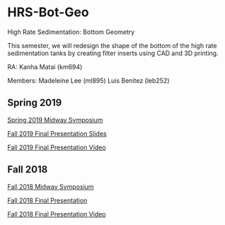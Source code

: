 # HRS-Bot-Geo
High Rate Sedimentation: Bottom Geometry

This semester, we will redesign the shape of the bottom of the high rate sedimentation tanks by creating filter inserts using CAD and 3D printing. 

RA: Kanha Matai (km694)

Members:
  Madeleine Lee (ml895)
  Luis Benitez (leb252)

## Spring 2019
[Spring 2019 Midway Symposium](https://docs.google.com/presentation/d/1c2WiqrccmSYwniigbZUiy_6dTOUMYyJcTIJxhGdgXDE/edit?usp=sharing)

[Fall 2019 Final Presentation Slides](https://docs.google.com/presentation/d/1kJfBP1fKkyYllaDMtkyKXJn7iTub59EoxFi_eMwmglI/edit?usp=sharing)

[Fall 2019 Final Presentation Video](https://www.youtube.com/watch?v=p-rmQXoAfXs&list=PLhsGtpY8ipdZL4lExJA8KC0zCkaxwfs8R&index=9&t=0s)

## Fall 2018

[Fall 2018 Midway Symposium](https://docs.google.com/presentation/d/1u3fxIf9vtdHHwcMWtzHYxHjPYZSLlFpZ1K_WBXNxf2Y/edit?usp=sharing)

[Fall 2018 Final Presentation](https://docs.google.com/presentation/d/1PV9bagOBUy-ZvQFPDu0bNqsb2AYa8h4Tqu0voEA8McE/edit#slide=id.g346a079b2f_0_0)

[Fall 2018 Final Presentation Video](https://www.youtube.com/watch?v=zms88EbpgOI&list=PLhsGtpY8ipdZTn2HPI6C2uH44ADmc0Ra6&index=12&t=0s)
